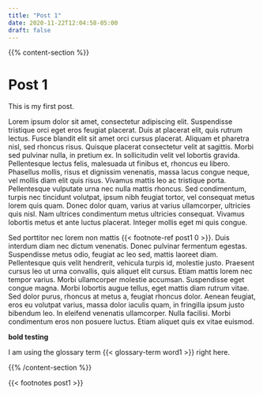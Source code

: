 ```yaml
---
title: "Post 1"
date: 2020-11-22T12:04:58-05:00
draft: false
---
```


{{% content-section %}}

# Post 1

This is my first post.

Lorem ipsum dolor sit amet, consectetur adipiscing elit. Suspendisse tristique orci eget eros feugiat placerat. Duis at placerat elit, quis rutrum lectus. Fusce blandit elit sit amet orci cursus placerat. Aliquam et pharetra nisl, sed rhoncus risus. Quisque placerat consectetur velit at sagittis. Morbi sed pulvinar nulla, in pretium ex. In sollicitudin velit vel lobortis gravida. Pellentesque lectus felis, malesuada ut finibus et, rhoncus eu libero. Phasellus mollis, risus et dignissim venenatis, massa lacus congue neque, vel mollis diam elit quis risus. Vivamus mattis leo ac tristique porta. Pellentesque vulputate urna nec nulla mattis rhoncus. Sed condimentum, turpis nec tincidunt volutpat, ipsum nibh feugiat tortor, vel consequat metus lorem quis quam. Donec dolor quam, varius at varius ullamcorper, ultricies quis nisl. Nam ultrices condimentum metus ultricies consequat. Vivamus lobortis metus et ante luctus placerat. Integer mollis eget mi quis congue.

Sed porttitor nec lorem non mattis {{< footnote-ref post1 0 >}}. Duis interdum diam nec dictum venenatis. Donec pulvinar fermentum egestas. Suspendisse metus odio, feugiat ac leo sed, mattis laoreet diam. Pellentesque quis velit hendrerit, vehicula turpis id, molestie justo. Praesent cursus leo ut urna convallis, quis aliquet elit cursus. Etiam mattis lorem nec tempor varius. Morbi ullamcorper molestie accumsan. Suspendisse eget congue magna. Morbi lobortis augue tellus, eget mattis diam rutrum vitae. Sed dolor purus, rhoncus at metus a, feugiat rhoncus dolor. Aenean feugiat, eros eu volutpat varius, massa dolor iaculis quam, in fringilla ipsum justo bibendum leo. In eleifend venenatis ullamcorper. Nulla facilisi. Morbi condimentum eros non posuere luctus. Etiam aliquet quis ex vitae euismod.

**bold testing** 

I am using the glossary term {{< glossary-term word1 >}} right here.

{{% /content-section %}}

{{< footnotes post1 >}}

